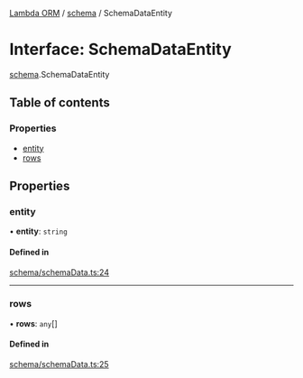 [Lambda ORM](../README.md) / [schema](../modules/schema.md) / SchemaDataEntity

# Interface: SchemaDataEntity

[schema](../modules/schema.md).SchemaDataEntity

## Table of contents

### Properties

- [entity](schema.SchemaDataEntity.md#entity)
- [rows](schema.SchemaDataEntity.md#rows)

## Properties

### entity

• **entity**: `string`

#### Defined in

[schema/schemaData.ts:24](https://github.com/FlavioLionelRita/lambda-orm/blob/eec4cd3/src/orm/schema/schemaData.ts#L24)

___

### rows

• **rows**: `any`[]

#### Defined in

[schema/schemaData.ts:25](https://github.com/FlavioLionelRita/lambda-orm/blob/eec4cd3/src/orm/schema/schemaData.ts#L25)
